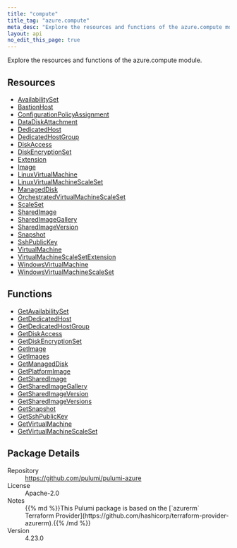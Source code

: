 ```yaml
---
title: "compute"
title_tag: "azure.compute"
meta_desc: "Explore the resources and functions of the azure.compute module."
layout: api
no_edit_this_page: true
---
```


<!-- WARNING: this file was generated by Pulumi Docs Generator. -->
<!-- Do not edit by hand unless you're certain you know what you are doing! -->

Explore the resources and functions of the azure.compute module.

<h2 id="resources">Resources</h2>
<ul class="api">
    <li><a href="availabilityset" title="AvailabilitySet"><span class="api-symbol api-symbol--resource"></span>AvailabilitySet</a></li>
    <li><a href="bastionhost" title="BastionHost"><span class="api-symbol api-symbol--resource"></span>BastionHost</a></li>
    <li><a href="configurationpolicyassignment" title="ConfigurationPolicyAssignment"><span class="api-symbol api-symbol--resource"></span>ConfigurationPolicyAssignment</a></li>
    <li><a href="datadiskattachment" title="DataDiskAttachment"><span class="api-symbol api-symbol--resource"></span>DataDiskAttachment</a></li>
    <li><a href="dedicatedhost" title="DedicatedHost"><span class="api-symbol api-symbol--resource"></span>DedicatedHost</a></li>
    <li><a href="dedicatedhostgroup" title="DedicatedHostGroup"><span class="api-symbol api-symbol--resource"></span>DedicatedHostGroup</a></li>
    <li><a href="diskaccess" title="DiskAccess"><span class="api-symbol api-symbol--resource"></span>DiskAccess</a></li>
    <li><a href="diskencryptionset" title="DiskEncryptionSet"><span class="api-symbol api-symbol--resource"></span>DiskEncryptionSet</a></li>
    <li><a href="extension" title="Extension"><span class="api-symbol api-symbol--resource"></span>Extension</a></li>
    <li><a href="image" title="Image"><span class="api-symbol api-symbol--resource"></span>Image</a></li>
    <li><a href="linuxvirtualmachine" title="LinuxVirtualMachine"><span class="api-symbol api-symbol--resource"></span>LinuxVirtualMachine</a></li>
    <li><a href="linuxvirtualmachinescaleset" title="LinuxVirtualMachineScaleSet"><span class="api-symbol api-symbol--resource"></span>LinuxVirtualMachineScaleSet</a></li>
    <li><a href="manageddisk" title="ManagedDisk"><span class="api-symbol api-symbol--resource"></span>ManagedDisk</a></li>
    <li><a href="orchestratedvirtualmachinescaleset" title="OrchestratedVirtualMachineScaleSet"><span class="api-symbol api-symbol--resource"></span>OrchestratedVirtualMachineScaleSet</a></li>
    <li><a href="scaleset" title="ScaleSet"><span class="api-symbol api-symbol--resource"></span>ScaleSet</a></li>
    <li><a href="sharedimage" title="SharedImage"><span class="api-symbol api-symbol--resource"></span>SharedImage</a></li>
    <li><a href="sharedimagegallery" title="SharedImageGallery"><span class="api-symbol api-symbol--resource"></span>SharedImageGallery</a></li>
    <li><a href="sharedimageversion" title="SharedImageVersion"><span class="api-symbol api-symbol--resource"></span>SharedImageVersion</a></li>
    <li><a href="snapshot" title="Snapshot"><span class="api-symbol api-symbol--resource"></span>Snapshot</a></li>
    <li><a href="sshpublickey" title="SshPublicKey"><span class="api-symbol api-symbol--resource"></span>SshPublicKey</a></li>
    <li><a href="virtualmachine" title="VirtualMachine"><span class="api-symbol api-symbol--resource"></span>VirtualMachine</a></li>
    <li><a href="virtualmachinescalesetextension" title="VirtualMachineScaleSetExtension"><span class="api-symbol api-symbol--resource"></span>VirtualMachineScaleSetExtension</a></li>
    <li><a href="windowsvirtualmachine" title="WindowsVirtualMachine"><span class="api-symbol api-symbol--resource"></span>WindowsVirtualMachine</a></li>
    <li><a href="windowsvirtualmachinescaleset" title="WindowsVirtualMachineScaleSet"><span class="api-symbol api-symbol--resource"></span>WindowsVirtualMachineScaleSet</a></li>
</ul>

<h2 id="functions">Functions</h2>
<ul class="api">
    <li><a href="getavailabilityset" title="GetAvailabilitySet"><span class="api-symbol api-symbol--function"></span>GetAvailabilitySet</a></li>
    <li><a href="getdedicatedhost" title="GetDedicatedHost"><span class="api-symbol api-symbol--function"></span>GetDedicatedHost</a></li>
    <li><a href="getdedicatedhostgroup" title="GetDedicatedHostGroup"><span class="api-symbol api-symbol--function"></span>GetDedicatedHostGroup</a></li>
    <li><a href="getdiskaccess" title="GetDiskAccess"><span class="api-symbol api-symbol--function"></span>GetDiskAccess</a></li>
    <li><a href="getdiskencryptionset" title="GetDiskEncryptionSet"><span class="api-symbol api-symbol--function"></span>GetDiskEncryptionSet</a></li>
    <li><a href="getimage" title="GetImage"><span class="api-symbol api-symbol--function"></span>GetImage</a></li>
    <li><a href="getimages" title="GetImages"><span class="api-symbol api-symbol--function"></span>GetImages</a></li>
    <li><a href="getmanageddisk" title="GetManagedDisk"><span class="api-symbol api-symbol--function"></span>GetManagedDisk</a></li>
    <li><a href="getplatformimage" title="GetPlatformImage"><span class="api-symbol api-symbol--function"></span>GetPlatformImage</a></li>
    <li><a href="getsharedimage" title="GetSharedImage"><span class="api-symbol api-symbol--function"></span>GetSharedImage</a></li>
    <li><a href="getsharedimagegallery" title="GetSharedImageGallery"><span class="api-symbol api-symbol--function"></span>GetSharedImageGallery</a></li>
    <li><a href="getsharedimageversion" title="GetSharedImageVersion"><span class="api-symbol api-symbol--function"></span>GetSharedImageVersion</a></li>
    <li><a href="getsharedimageversions" title="GetSharedImageVersions"><span class="api-symbol api-symbol--function"></span>GetSharedImageVersions</a></li>
    <li><a href="getsnapshot" title="GetSnapshot"><span class="api-symbol api-symbol--function"></span>GetSnapshot</a></li>
    <li><a href="getsshpublickey" title="GetSshPublicKey"><span class="api-symbol api-symbol--function"></span>GetSshPublicKey</a></li>
    <li><a href="getvirtualmachine" title="GetVirtualMachine"><span class="api-symbol api-symbol--function"></span>GetVirtualMachine</a></li>
    <li><a href="getvirtualmachinescaleset" title="GetVirtualMachineScaleSet"><span class="api-symbol api-symbol--function"></span>GetVirtualMachineScaleSet</a></li>
</ul>

<h2 id="package-details">Package Details</h2>
<dl class="package-details">
	<dt>Repository</dt>
	<dd><a href="https://github.com/pulumi/pulumi-azure">https://github.com/pulumi/pulumi-azure</a></dd>
	<dt>License</dt>
	<dd>Apache-2.0</dd>
	<dt>Notes</dt>
	<dd>{{% md %}}This Pulumi package is based on the [`azurerm` Terraform Provider](https://github.com/hashicorp/terraform-provider-azurerm).{{% /md %}}</dd>
	<dt>Version</dt>
	<dd>4.23.0</dd>
</dl>

